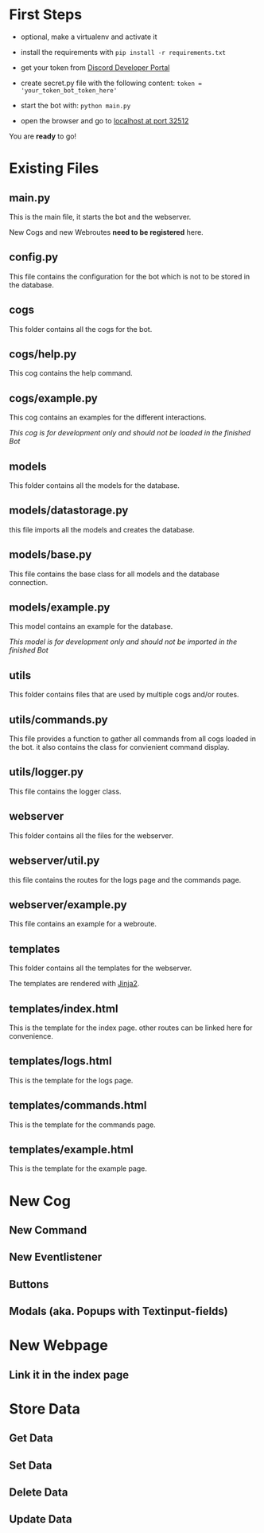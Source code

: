 # First Steps
+ optional, make a virtualenv and activate it

+ install the requirements with `pip install -r requirements.txt`

+ get your token from [Discord Developer Portal](https://discord.com/developers/applications/)
+ create secret.py file with the following content:
`
token = 'your_token_bot_token_here'
`

+ start the bot with:
`
python main.py
`

+ open the browser and go to [localhost at port 32512](http://localhost:32512)

You are **ready** to go!

# Existing Files

## main.py

This is the main file, it starts the bot and the webserver.

New Cogs and new Webroutes **need to be registered** here.

## config.py

This file contains the configuration for the bot which is not to be stored in the database. 

## cogs

This folder contains all the cogs for the bot.

## cogs/help.py

This cog contains the help command.

## cogs/example.py

This cog contains an examples for the different interactions.

*This cog is for development only and should not be loaded in the finished Bot*

## models

This folder contains all the models for the database.

## models/datastorage.py

this file imports all the models and creates the database.

## models/base.py

This file contains the base class for all models and the database connection.

## models/example.py

This model contains an example for the database.

*This model is for development only and should not be imported in the finished Bot*

## utils

This folder contains files that are used by multiple cogs and/or routes.

## utils/commands.py

This file provides a function to gather all commands from all cogs loaded in the bot.
it also contains the class for convienient command display.

## utils/logger.py

This file contains the logger class.

## webserver

This folder contains all the files for the webserver.

## webserver/util.py

this file contains the routes for the logs page and the commands page.

## webserver/example.py

This file contains an example for a webroute.

## templates

This folder contains all the templates for the webserver.

The templates are rendered with [Jinja2](https://jinja.palletsprojects.com/en/2.11.x/).

## templates/index.html

This is the template for the index page. other routes can be linked here for convenience.

## templates/logs.html

This is the template for the logs page.

## templates/commands.html

This is the template for the commands page.

## templates/example.html

This is the template for the example page.

# New Cog

## New Command

## New Eventlistener

## Buttons

## Modals (aka. Popups with Textinput-fields)

# New Webpage

## Link it in the index page

# Store Data

## Get Data

## Set Data

## Delete Data

## Update Data